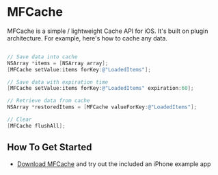 MFCache
=======

MFCache is a simple / lightweight Cache API for iOS. It's built on plugin architecture. For example, here's how to cache any data.

``` objective-c

// Save data into cache
NSArray *items = [NSArray array];
[MFCache setValue:items forKey:@"LoadedItems"];

// Save data with expiration time 
[MFCache setValue:items forKey:@"LoadedItems" expiration:60];

// Retrieve data from cache
NSArray *restoredItems = [MFCache valueForKey:@"LoadedItems"];

// Clear
[MFCache flushAll];

```

## How To Get Started

- [Download MFCache](https://github.com/mkftr/MFCache/zipball/master) and try out the included an iPhone example app